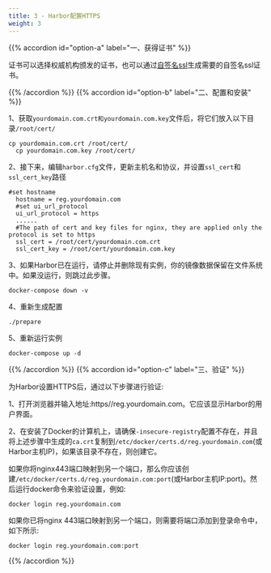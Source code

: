 ```yaml
---
title: 3 - Harbor配置HTTPS
weight: 3
---
```

{{% accordion id="option-a" label="一、获得证书" %}}

证书可以选择权威机构颁发的证书，也可以通过[自签名ssl](/docs/rancher/v2.x/cn/installation/self-signed-ssl/)生成需要的自签名ssl证书。

{{% /accordion %}}
{{% accordion id="option-b" label="二、配置和安装" %}}

1、获取`yourdomain.com.crt和yourdomain.com.key`文件后，将它们放入以下目录`/root/cert/`

```
cp yourdomain.com.crt /root/cert/
  cp yourdomain.com.key /root/cert/
```

2、接下来，编辑`harbor.cfg`文件，更新主机名和协议，并设置`ssl_cert`和`ssl_cert_key`路径

```
#set hostname
  hostname = reg.yourdomain.com
  #set ui_url_protocol
  ui_url_protocol = https
  ......
  #The path of cert and key files for nginx, they are applied only the protocol is set to https 
  ssl_cert = /root/cert/yourdomain.com.crt
  ssl_cert_key = /root/cert/yourdomain.com.key
```

3、如果Harbor已在运行，请停止并删除现有实例，你的镜像数据保留在文件系统中。如果没运行，则跳过此步骤。

`docker-compose down -v`

4、重新生成配置

`./prepare`

5、重新运行实例

`docker-compose up -d`

{{% /accordion %}}
{{% accordion id="option-c" label="三、验证" %}}

为Harbor设置HTTPS后，通过以下步骤进行验证:

1、打开浏览器并输入地址:https//reg.yourdomain.com。它应该显示Harbor的用户界面。

2、在安装了Docker的计算机上，请确保`-insecure-registry`配置不存在，并且将上述步骤中生成的`ca.crt`复制到`/etc/docker/certs.d/reg.yourdomain.com`(或Harbor主机IP)，如果该目录不存在，则创建它。

如果你将nginx443端口映射到另一个端口，那么你应该创建`/etc/docker/certs.d/reg.yourdomain.com:port`(或Harbor主机IP:port)。然后运行docker命令来验证设置，例如:

`docker login reg.yourdomain.com`

如果你已将nginx 443端口映射到另一个端口，则需要将端口添加到登录命令中，如下所示:

`docker login reg.yourdomain.com:port`

{{% /accordion %}}